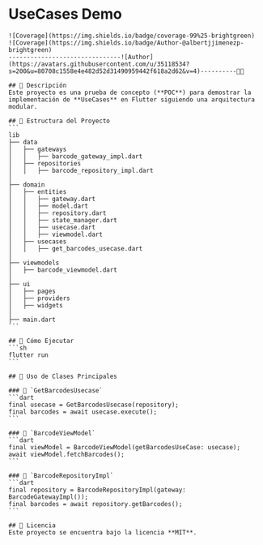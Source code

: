 # UseCases Demo
    ![Coverage](https://img.shields.io/badge/coverage-99%25-brightgreen)
    ![Coverage](https://img.shields.io/badge/Author-@albertjjimenezp-brightgreen)
    -------------------------------![Author](https://avatars.githubusercontent.com/u/35118534?s=200&u=80708c1558e4e482d52d31490959442f618a2d62&v=4)----------🐱‍👤

    ## 📌 Descripción
    Este proyecto es una prueba de concepto (**POC**) para demostrar la implementación de **UseCases** en Flutter siguiendo una arquitectura modular.

    ## 📂 Estructura del Proyecto
    ```
    lib
    ├── data
    │   ├── gateways
    │   │   ├── barcode_gateway_impl.dart
    │   ├── repositories
    │   │   ├── barcode_repository_impl.dart
    │
    ├── domain
    │   ├── entities
    │   │   ├── gateway.dart
    │   │   ├── model.dart
    │   │   ├── repository.dart
    │   │   ├── state_manager.dart
    │   │   ├── usecase.dart
    │   │   ├── viewmodel.dart
    │   ├── usecases
    │   │   ├── get_barcodes_usecase.dart
    │
    ├── viewmodels
    │   ├── barcode_viewmodel.dart
    │
    ├── ui
    │   ├── pages
    │   ├── providers
    │   ├── widgets
    │
    ├── main.dart
    ```

    ## 🚀 Cómo Ejecutar
    ```sh
    flutter run
    ```

    ## 📖 Uso de Clases Principales

    ### 📌 `GetBarcodesUsecase`
    ```dart
    final usecase = GetBarcodesUsecase(repository);
    final barcodes = await usecase.execute();
    ```

    ### 📌 `BarcodeViewModel`
    ```dart
    final viewModel = BarcodeViewModel(getBarcodesUseCase: usecase);
    await viewModel.fetchBarcodes();
    ```

    ### 📌 `BarcodeRepositoryImpl`
    ```dart
    final repository = BarcodeRepositoryImpl(gateway: BarcodeGatewayImpl());
    final barcodes = await repository.getBarcodes();
    ```

    ## 📄 Licencia
    Este proyecto se encuentra bajo la licencia **MIT**.
 